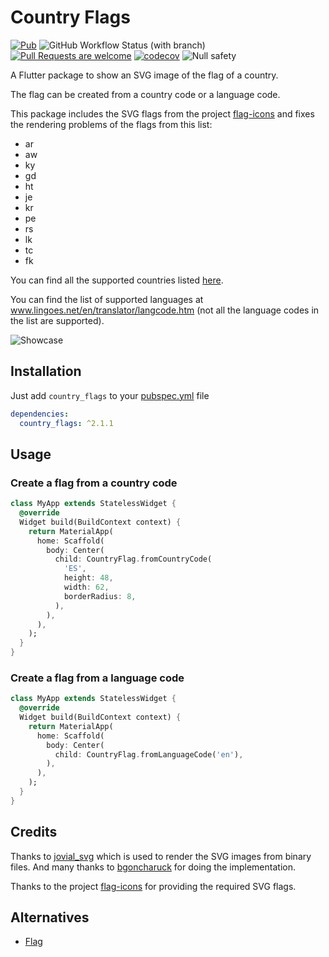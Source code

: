# Country Flags
[![Pub](https://img.shields.io/pub/v/country_flags.svg)](https://pub.dev/packages/country_flags)
![GitHub Workflow Status (with branch)](https://img.shields.io/github/actions/workflow/status/arturograu/country_flags/main.yaml?branch=main)
[![Pull Requests are welcome](https://img.shields.io/badge/license-MIT-blue)](https://github.com/arturograu/country_flags/blob/master/LICENSE)
[![codecov](https://codecov.io/gh/arturograu/country_flags/branch/main/graph/badge.svg?token=NVFK3CAP1S)](https://codecov.io/gh/arturograu/country_flags)
![Null safety](https://img.shields.io/badge/null%20safety-true-brightgreen)

A Flutter package to show an SVG image of the flag of a country.

The flag can be created from a country code or a language code.

This package includes the SVG flags from the project [flag-icons](https://github.com/lipis/flag-icons) and fixes
the rendering problems of the flags from this list:
- ar
- aw
- ky
- gd
- ht
- je
- kr
- pe
- rs
- lk
- tc
- fk

You can find all the supported countries listed [here](https://www.iban.com/country-codes).

You can find the list of supported languages at www.lingoes.net/en/translator/langcode.htm (not all the language codes in the list are supported).

![Showcase](https://i.imgur.com/quh79th.gif)

## Installation

Just add `country_flags` to your [pubspec.yml](https://flutter.io/using-packages/) file

```yml
dependencies:
  country_flags: ^2.1.1
```

## Usage

### Create a flag from a country code

```dart
class MyApp extends StatelessWidget {
  @override
  Widget build(BuildContext context) {
    return MaterialApp(
      home: Scaffold(
        body: Center(
          child: CountryFlag.fromCountryCode(
            'ES',
            height: 48,
            width: 62,
            borderRadius: 8,
          ),
        ),
      ),
    );
  }
}
```

### Create a flag from a language code

```dart
class MyApp extends StatelessWidget {
  @override
  Widget build(BuildContext context) {
    return MaterialApp(
      home: Scaffold(
        body: Center(
          child: CountryFlag.fromLanguageCode('en'),
        ),
      ),
    );
  }
}
```

## Credits

Thanks to [jovial_svg](https://github.com/zathras/jovial_svg) which is used to render the SVG images from binary files.
And many thanks to [bgoncharuck](https://github.com/bgoncharuck) for doing the implementation.

Thanks to the project [flag-icons](https://github.com/lipis/flag-icons) for providing the required SVG flags.


## Alternatives

- [Flag](https://github.com/LunaGao/flag_flutter)
